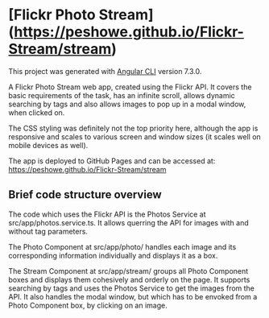 # [Flickr Photo Stream] (https://peshowe.github.io/Flickr-Stream/stream)

This project was generated with [Angular CLI](https://github.com/angular/angular-cli) version 7.3.0.

A Flickr Photo Stream web app, created using the Flickr API.
It covers the basic requirements of the task, has an infinite scroll, allows dynamic searching by tags and also allows images to pop up in a modal window, when clicked on.

The CSS styling was definitely not the top priority here, although the app is responsive and scales to various screen and window sizes (it scales well on mobile devices as well).

The app is deployed to GitHub Pages and can be accessed at: https://peshowe.github.io/Flickr-Stream/stream

## Brief code structure overview 

The code which uses the Flickr API is the Photos Service at src/app/photos.service.ts. It allows querring the API for images with and without tag parameters. 

The Photo Component at src/app/photo/ handles each image and its corresponding information individually and displays it as a box.

The Stream Component at src/app/stream/ groups all Photo Component boxes and displays them cohesively and orderly on the page. It supports searching by tags and uses the Photos Service to get the images from the API. It also handles the modal window, but which has to be envoked from a Photo Component box, by clicking on an image.   
